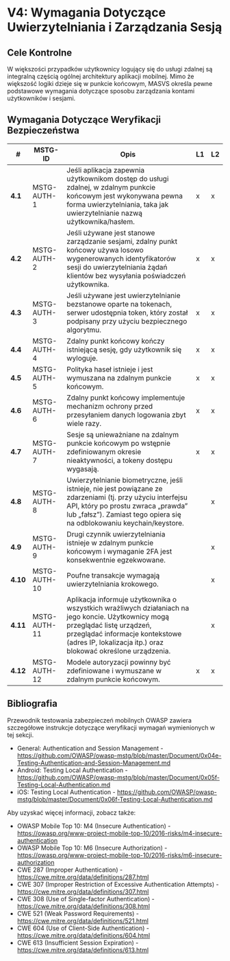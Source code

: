 # V4: Wymagania Dotyczące Uwierzytelniania i Zarządzania Sesją

## Cele Kontrolne

W większości przypadków użytkownicy logujący się do usługi zdalnej są integralną częścią ogólnej architektury aplikacji mobilnej. Mimo że większość logiki dzieje się w punkcie końcowym, MASVS określa pewne podstawowe wymagania dotyczące sposobu zarządzania kontami użytkowników i sesjami.

## Wymagania Dotyczące Weryfikacji Bezpieczeństwa

| # | MSTG-ID | Opis | L1 | L2 |
| -- | ---------- | ---------------------- | - | - |
| **4.1** | MSTG-AUTH-1 | Jeśli aplikacja zapewnia użytkownikom dostęp do usługi zdalnej, w zdalnym punkcie końcowym jest wykonywana pewna forma uwierzytelniania, taka jak uwierzytelnianie nazwą użytkownika/hasłem. | x | x |
| **4.2** | MSTG-AUTH-2 | Jeśli używane jest stanowe zarządzanie sesjami, zdalny punkt końcowy używa losowo wygenerowanych identyfikatorów sesji do uwierzytelniania żądań klientów bez wysyłania poświadczeń użytkownika. | x | x |
| **4.3** | MSTG-AUTH-3 | Jeśli używane jest uwierzytelnianie bezstanowe oparte na tokenach, serwer udostępnia token, który został podpisany przy użyciu bezpiecznego algorytmu. | x | x |
| **4.4** | MSTG-AUTH-4 | Zdalny punkt końcowy kończy istniejącą sesję, gdy użytkownik się wyloguje. | x | x |
| **4.5** | MSTG-AUTH-5 | Polityka haseł istnieje i jest wymuszana na zdalnym punkcie końcowym. | x | x |
| **4.6** | MSTG-AUTH-6 | Zdalny punkt końcowy implementuje mechanizm ochrony przed przesyłaniem danych logowania zbyt wiele razy. | x | x |
| **4.7** | MSTG-AUTH-7 | Sesje są unieważniane na zdalnym punkcie końcowym po wstępnie zdefiniowanym okresie nieaktywności, a tokeny dostępu wygasają. | x | x |
| **4.8** | MSTG-AUTH-8 | Uwierzytelnianie biometryczne, jeśli istnieje, nie jest powiązane ze zdarzeniami (tj. przy użyciu interfejsu API, który po prostu zwraca „prawda” lub „fałsz”). Zamiast tego opiera się na odblokowaniu keychain/keystore. | | x |
| **4.9** | MSTG-AUTH-9 | Drugi czynnik uwierzytelniania istnieje w zdalnym punkcie końcowym i wymaganie 2FA jest konsekwentnie egzekwowane.  | | x |
| **4.10** | MSTG-AUTH-10 | Poufne transakcje wymagają uwierzytelniania krokowego. | | x |
| **4.11** | MSTG-AUTH-11 | Aplikacja informuje użytkownika o wszystkich wrażliwych działaniach na jego koncie. Użytkownicy mogą przeglądać listę urządzeń, przeglądać informacje kontekstowe (adres IP, lokalizacja itp.) oraz blokować określone urządzenia. | | x |
| **4.12** | MSTG-AUTH-12 | Modele autoryzacji powinny być zdefiniowane i wymuszane w zdalnym punkcie końcowym. | x | x |

## Bibliografia

Przewodnik testowania zabezpieczeń mobilnych OWASP zawiera szczegółowe instrukcje dotyczące weryfikacji wymagań wymienionych w tej sekcji.

- General: Authentication and Session Management - <https://github.com/OWASP/owasp-mstg/blob/master/Document/0x04e-Testing-Authentication-and-Session-Management.md>
- Android: Testing Local Authentication - <https://github.com/OWASP/owasp-mstg/blob/master/Document/0x05f-Testing-Local-Authentication.md>
- iOS: Testing Local Authentication - <https://github.com/OWASP/owasp-mstg/blob/master/Document/0x06f-Testing-Local-Authentication.md>

Aby uzyskać więcej informacji, zobacz także:

- OWASP Mobile Top 10: M4 (Insecure Authentication) - <https://owasp.org/www-project-mobile-top-10/2016-risks/m4-insecure-authentication>
- OWASP Mobile Top 10: M6 (Insecure Authorization) - <https://owasp.org/www-project-mobile-top-10/2016-risks/m6-insecure-authorization>
- CWE 287 (Improper Authentication) - <https://cwe.mitre.org/data/definitions/287.html>
- CWE 307 (Improper Restriction of Excessive Authentication Attempts) - <https://cwe.mitre.org/data/definitions/307.html>
- CWE 308 (Use of Single-factor Authentication) - <https://cwe.mitre.org/data/definitions/308.html>
- CWE 521 (Weak Password Requirements) - <https://cwe.mitre.org/data/definitions/521.html>
- CWE 604 (Use of Client-Side Authentication) - <https://cwe.mitre.org/data/definitions/604.html>
- CWE 613 (Insufficient Session Expiration) - <https://cwe.mitre.org/data/definitions/613.html>
